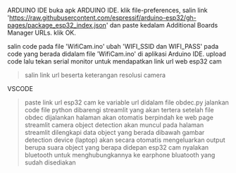 ARDUINO IDE
buka apk ARDUINO IDE. klik file-preferences, salin link 'https://raw.githubusercontent.com/espressif/arduino-esp32/gh-pages/package_esp32_index.json' dan paste kedalam Additional Boards Manager URLs. klik OK. 

salin code pada file 'WifiCam.ino' ubah 'WIFI_SSID dan WIFI_PASS' pada code yang berada didalam file 'WifiCam.ino' di aplikasi Arduino IDE. upload code lalu tekan serial monitor untuk mendapatkan link url web esp32 cam
> salin link url beserta keterangan resolusi camera

VSCODE 
> paste link url esp32 cam ke variable url didalam file obdec.py
> jalankan code file python dibarengi streamlit yang akan tertera setelah file obdec dijalankan
> halaman akan otomatis berpindah ke web page streamlit
> camera object detection akan muncul pada halaman streamlit dilengkapi data object yang berada dibawah gambar detection
> device (laptop) akan secara otomatis mengeluarkan output berupa suara object yang berapa didepan esp32 cam
> nyalakan bluetooth untuk menghubungkannya ke earphone bluatooth yang sudah disediakan 
